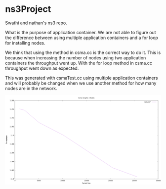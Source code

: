 # ns3Project
Swathi and nathan's ns3 repo.


What is the purpose of application container. We are not able to figure out the difference between using multiple application containers and a for loop for installing nodes.

We think that using the method in csma.cc is the correct way to do it. This is because when increasing the number of nodes using two application containers the throughput went up.  With the for loop method in csma.cc throughput went down as expected.

This was generated with csmaTest.cc using multiple application containers and will probably be changed when we use another method for how many nodes are in the network.

![myimage-alt-tag](csma3Nodes.png)
